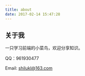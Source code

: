 ```yaml
---
title: about
date: 2017-02-14 15:47:28
---
```

## 关于我

一只学习前端的小菜鸟，欢迎分享知识。

QQ：961930477

Email: shilukl@163.com